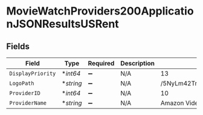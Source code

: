 # MovieWatchProviders200ApplicationJSONResultsUSRent


## Fields

| Field                            | Type                             | Required                         | Description                      | Example                          |
| -------------------------------- | -------------------------------- | -------------------------------- | -------------------------------- | -------------------------------- |
| `DisplayPriority`                | **int64*                         | :heavy_minus_sign:               | N/A                              | 13                               |
| `LogoPath`                       | **string*                        | :heavy_minus_sign:               | N/A                              | /5NyLm42TmCqCMOZFvH4fcoSNKEW.jpg |
| `ProviderID`                     | **int64*                         | :heavy_minus_sign:               | N/A                              | 10                               |
| `ProviderName`                   | **string*                        | :heavy_minus_sign:               | N/A                              | Amazon Video                     |